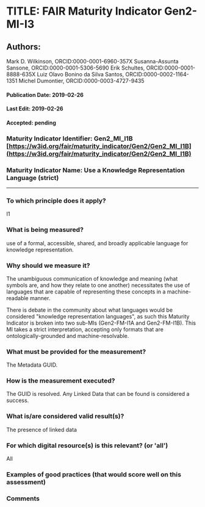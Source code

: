 # TITLE:  FAIR Maturity Indicator Gen2-MI-I3

## Authors: 
Mark D. Wilkinson, ORCID:0000-0001-6960-357X
Susanna-Assunta Sansone, ORCID:0000-0001-5306-5690
Erik Schultes, ORCID:0000-0001-8888-635X
Luiz Olavo Bonino da Silva Santos, ORCID:0000-0002-1164-1351
Michel Dumontier, ORCID:0000-0003-4727-9435

#### Publication Date: 2019-02-26
#### Last Edit: 2019-02-26
#### Accepted: pending


### Maturity Indicator Identifier: Gen2_MI_I1B [https://w3id.org/fair/maturity_indicator/Gen2/Gen2_MI_I1B](https://w3id.org/fair/maturity_indicator/Gen2/Gen2_MI_I1B)

### Maturity Indicator Name:   Use a Knowledge Representation Language (strict)

----

### To which principle does it apply?  
I1

### What is being measured?
use of a formal, accessible, shared, and broadly applicable language for knowledge representation.

### Why should we measure it?
The unambiguous communication of knowledge and meaning (what symbols are, and how they relate to one another) necessitates the use of languages that are capable of representing these concepts in a machine-readable manner.

There is debate in the community about what languages would be considered "knowledge representation languages", as such
this Maturity Indicator is broken into two sub-MIs (Gen2-FM-I1A and Gen2-FM-I1B).  This MI takes a strict interpretation,
accepting only formats that are ontologically-grounded and machine-resolvable.


### What must be provided for the measurement?
The Metadata GUID.


### How is the measurement executed?
The GUID is resolved.  Any Linked Data that can be found is considered a success.


### What is/are considered valid result(s)?
The presence of linked data

### For which digital resource(s) is this relevant? (or 'all')
All

### Examples of good practices (that would score well on this assessment)


### Comments
